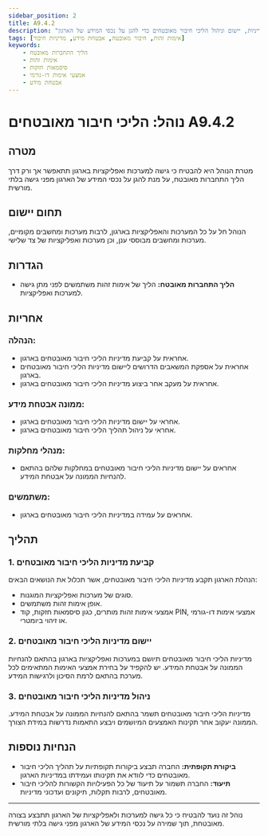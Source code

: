 ```yaml
---
sidebar_position: 2
title: A9.4.2
description: "נוהל המבטיח כי גישה למערכות ואפליקציות בארגון תתאפשר אך ורק דרך הליך התחברות מאובטח, כולל קביעת מדיניות, יישום וניהול הליכי חיבור מאובטחים כדי להגן על נכסי המידע של הארגון."
tags: [אימות זהות, חיבור מאובטח, אבטחת מידע, מדיניות חיבור]
keywords:
    - הליך התחברות מאובטח
    - אימות זהות
    - סיסמאות חזקות
    - אמצעי אימות דו-גורמי
    - אבטחת מידע
---
```


# נוהל: הליכי חיבור מאובטחים A9.4.2

## מטרה
מטרת הנוהל היא להבטיח כי גישה למערכות ואפליקציות בארגון תתאפשר אך ורק דרך הליך התחברות מאובטח, על מנת להגן על נכסי המידע של הארגון מפני גישה בלתי מורשית.

## תחום יישום
הנוהל חל על כל המערכות והאפליקציות בארגון, לרבות מערכות ומחשבים מקומיים, מערכות ומחשבים מבוססי ענן, וכן מערכות ואפליקציות של צד שלישי.

## הגדרות
- **הליך התחברות מאובטח:** הליך של אימות זהות משתמשים לפני מתן גישה למערכות ואפליקציות.

## אחריות
### הנהלה:
- אחראית על קביעת מדיניות הליכי חיבור מאובטחים בארגון.
- אחראית על אספקת המשאבים הדרושים ליישום מדיניות הליכי חיבור מאובטחים בארגון.
- אחראית על מעקב אחר ביצוע מדיניות הליכי חיבור מאובטחים בארגון.

### ממונה אבטחת מידע:
- אחראי על יישום מדיניות הליכי חיבור מאובטחים בארגון.
- אחראי על ניהול תהליך הליכי חיבור מאובטחים בארגון.

### מנהלי מחלקות:
- אחראים על יישום מדיניות הליכי חיבור מאובטחים במחלקות שלהם בהתאם להנחיות הממונה על אבטחת המידע.

### משתמשים:
- אחראים על עמידה במדיניות הליכי חיבור מאובטחים בארגון.

## תהליך
### 1. קביעת מדיניות הליכי חיבור מאובטחים
הנהלת הארגון תקבע מדיניות הליכי חיבור מאובטחים, אשר תכלול את הנושאים הבאים:
- סוגים של מערכות ואפליקציות המוגנות.
- אופן אימות זהות משתמשים.
- אמצעי אימות זהות מותרים, כגון סיסמאות חזקות, קוד PIN, אמצעי אימות דו-גורמי או זיהוי ביומטרי.

### 2. יישום מדיניות הליכי חיבור מאובטחים
מדיניות הליכי חיבור מאובטחים תיושם במערכות ואפליקציות בארגון בהתאם להנחיות הממונה על אבטחת המידע. יש להקפיד על בחירת אמצעי האימות המתאימים לכל מערכת בהתאם לרמת הסיכון ולרגישות המידע.

### 3. ניהול מדיניות הליכי חיבור מאובטחים
מדיניות הליכי חיבור מאובטחים תשמר בהתאם להנחיות הממונה על אבטחת המידע. הממונה יעקוב אחר תקינות האמצעים המיושמים ויבצע התאמות נדרשות במידת הצורך.

## הנחיות נוספות
- **ביקורת תקופתית:** החברה תבצע ביקורות תקופתיות על תהליך הליכי חיבור מאובטחים כדי לוודא את תקינותו ועמידתו במדיניות הארגון.
- **תיעוד:** החברה תשמור על תיעוד של כל הפעילויות הקשורות להליכי חיבור מאובטחים, לרבות תקלות, תיקונים ועדכוני מדיניות.

---

נוהל זה נועד להבטיח כי כל גישה למערכות ולאפליקציות של הארגון תתבצע בצורה מאובטחת, תוך שמירה על נכסי המידע של הארגון מפני גישה בלתי מורשית.